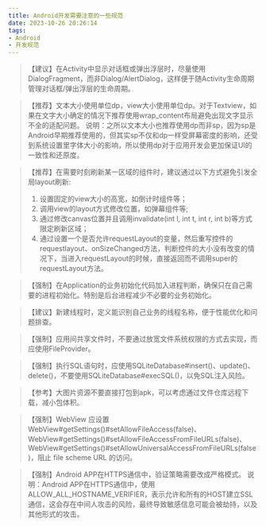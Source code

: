 ```yaml
---
title: Android开发需要注意的一些规范
date: 2023-10-26 20:26:14
tags:
- Android
- 开发规范
---
```


>【建议】在Activity中显示对话框或弹出浮层时，尽量使用DialogFragment，而非Dialog/AlertDialog，这样便于随Activity生命周期管理对话框/弹出浮层的生命周期。

>【推荐】文本大小使用单位dp，view大小使用单位dp。对于Textview，如果在文字大小确定的情况下推荐使用wrap_content布局避免出现文字显示不全的适配问题。
说明：之所以文本大小也推荐使用dp而非sp，因为sp是Android早期推荐使用的，但其实sp不仅和dp一样受屏幕密度的影响，还受到系统设置里字体大小的影响，所以使用dp对于应用开发会更加保证UI的一致性和还原度。

>【推荐】在需要时刻刷新某一区域的组件时，建议通过以下方式避免引发全局layout刷新:
> 1. 设置固定的view大小的高宽，如倒计时组件等；
> 2. 调用view的layout方式修改位置，如弹幕组件等;
> 3. 通过修改canvas位置并且调用invalidate(int l, int t, int r, int b)等方式限定刷新区域；
> 4. 通过设置一个是否允许requestLayout的变量，然后重写控件的requestlayout、onSizeChanged方法，判断控件的大小没有改变的情况下，当进入requestLayout的时候，直接返回而不调用super的requestLayout方法。

>【强制】在Application的业务初始化代码加入进程判断，确保只在自己需要的进程初始化。特别是后台进程减少不必要的业务初始化。

> 【建议】新建线程时，定义能识别自己业务的线程名称，便于性能优化和问题排查。

> 【强制】应用间共享文件时，不要通过放宽文件系统权限的方式去实现，而应使用FileProvider。

> 【强制】执行SQL语句时，应使用SQLiteDatabase#insert()、update()、delete()，不要使用SQLiteDatabase#execSQL()，以免SQL注入风险。

> 【参考】大图片资源不要直接打包到apk，可以考虑通过文件仓库远程下载，减小包体积。

> 【强制】WebView 应设置 WebView#getSettings()#setAllowFileAccess(false)、WebView#getSettings()#setAllowFileAccessFromFileURLs(false)、WebView#getSettings()#setAllowUniversalAccessFromFileURLs(false)，阻止 file scheme URL 的访问。

> 【强制】Android APP在HTTPS通信中，验证策略需要改成严格模式。
说明：Android APP在HTTPS通信中，使用ALLOW_ALL_HOSTNAME_VERIFIER，表示允许和所有的HOST建立SSL通信，这会存在中间人攻击的风险，最终导致敏感信息可能会被劫持，以及其他形式的攻击。